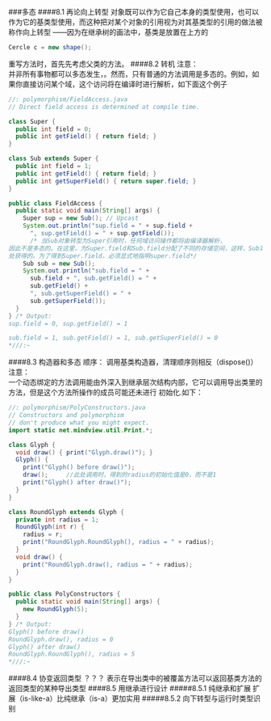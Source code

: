 ###多态
####8.1 再论向上转型
对象既可以作为它自己本身的类型使用，也可以作为它的基类型使用，而这种把对某个对象的引用视为对其基类型的引用的做法被称作向上转型
——因为在继承树的画法中，基类是放置在上方的
```java
Cercle c = new shape();
```
重写方法时，首先先考虑父类的方法。
####8.2 转机
注意：  
并非所有事物都可以多态发生，。然而，只有普通的方法调用是多态的。例如，如果你直接访问某个域，这个访问将在编译时进行解析，如下面这个例子
```java
//: polymorphism/FieldAccess.java
// Direct field access is determined at compile time.

class Super {
  public int field = 0;
  public int getField() { return field; }
}

class Sub extends Super {
  public int field = 1;
  public int getField() { return field; }
  public int getSuperField() { return super.field; }
}

public class FieldAccess {
  public static void main(String[] args) {
    Super sup = new Sub(); // Upcast
    System.out.println("sup.field = " + sup.field +
      ", sup.getField() = " + sup.getField());
      /* 当Sub对象转型为Super引用时，任何域访问操作都将由编译器解析，
因此不是多态的。在这里，为Super.field和Sub.field分配了不同的存储空间，这样，Sub实际上包含两个称为field的域：它自己的，它从Super
处获得的。为了得到Super.field，必须显式地指明super.field*/
    Sub sub = new Sub();
    System.out.println("sub.field = " +
      sub.field + ", sub.getField() = " +
      sub.getField() +
      ", sub.getSuperField() = " +
      sub.getSuperField());
  }
} /* Output:
sup.field = 0, sup.getField() = 1   

sub.field = 1, sub.getField() = 1, sub.getSuperField() = 0
*///:~

```
####8.3 构造器和多态
顺序： 调用基类构造器，清理顺序则相反（dispose()）
注意：  
一个动态绑定的方法调用能由外深入到继承层次结构内部，它可以调用导出类里的方法，但是这个方法所操作的成员可能还未进行
初始化.如下：
```java
//: polymorphism/PolyConstructors.java
// Constructors and polymorphism
// don't produce what you might expect.
import static net.mindview.util.Print.*;

class Glyph {
  void draw() { print("Glyph.draw()"); }
  Glyph() {
    print("Glyph() before draw()");
    draw();     //此处调用时，得到的radius的初始化值是0，而不是1
    print("Glyph() after draw()");
  }
}	

class RoundGlyph extends Glyph {
  private int radius = 1;   
  RoundGlyph(int r) {
    radius = r;
    print("RoundGlyph.RoundGlyph(), radius = " + radius);
  }
  void draw() {
    print("RoundGlyph.draw(), radius = " + radius);
  }
}	

public class PolyConstructors {
  public static void main(String[] args) {
    new RoundGlyph(5);
  }
} /* Output:
Glyph() before draw()
RoundGlyph.draw(), radius = 0
Glyph() after draw()
RoundGlyph.RoundGlyph(), radius = 5
*///:~
```
####8.4 协变返回类型 ？？？
表示在导出类中的被覆盖方法可以返回基类方法的返回类型的某种导出类型
####8.5 用继承进行设计
#####8.5.1 纯继承和扩展
扩展（is-like-a）比纯继承（is-a）更加实用
#####8.5.2 向下转型与运行时类型识别

